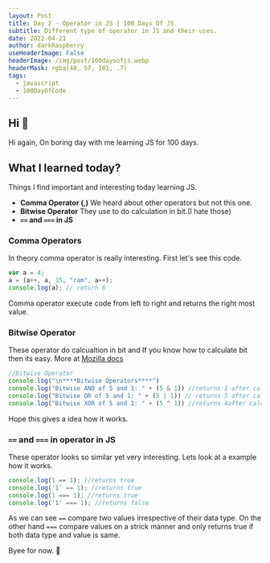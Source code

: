 ```yaml
---
layout: Post
title: Day 2 - Operator in JS | 100 Days Of JS
subtitle: Different type of operator in JS and their uses.
date: 2022-04-21
author: darkRaspberry
useHeaderImage: False
headerImage: /img/post/100daysofjs.webp
headerMask: rgba(40, 57, 101, .7)
tags: 
  - javascript
  - 100DayOfCode
---
```


## Hi 👋

Hi again, On boring day with me learning JS for 100 days.

## What I learned today?
Things I find important and interesting today learning JS.
 - **Comma Operator (,)** We heard about other operators but not this one.
 - **Bitwise Operator** They use to do calculation in bit.(I hate those)
 - **`==` and `===` in JS**


### Comma Operators
In theory comma operator is really interesting. First let's see this code.

```js
var a = 4;
a = (a++, a, 15, "ram", a++);
console.log(a); // return 6
```
Comma operator execute code from left to right and returns the right most value.

### Bitwise Operator
These operator do calcualtion in bit and If you know how to calculate bit then its easy. More at [Mozilla docs](https://developer.mozilla.org/en-US/docs/Web/JavaScript/Reference/Operators/Bitwise_AND)

```js
//Bitwise Operator
console.log("\n****Bitwise Operators****")
console.log("Bitwise AND of 5 and 1: " + (5 & 1)) //returns 1 after calculation in binary.
console.log("Bitwise OR of 5 and 1: " + (5 | 1)) // returns 5 after calculation in binary.
console.log("Bitwise XOR of 5 and 1: " + (5 ^ 1)) //returns 4after calculation in binary.
```
Hope this gives a idea how it works.

### `==` and `===` in operator in JS
These operator looks so similar yet very interesting. Lets look at a example how it works.

```js
console.log(1 == 1); //returns true
console.log('1' == 1); //returns true
console.log(1 === 1); //returns true
console.log('1' === 1); //returns false
```
As we can see `==` compare two values irrespective of their data type. On the other hand `===` compare values on a strick manner and only returns true if both data type and value is same.

Byee for now. 👋